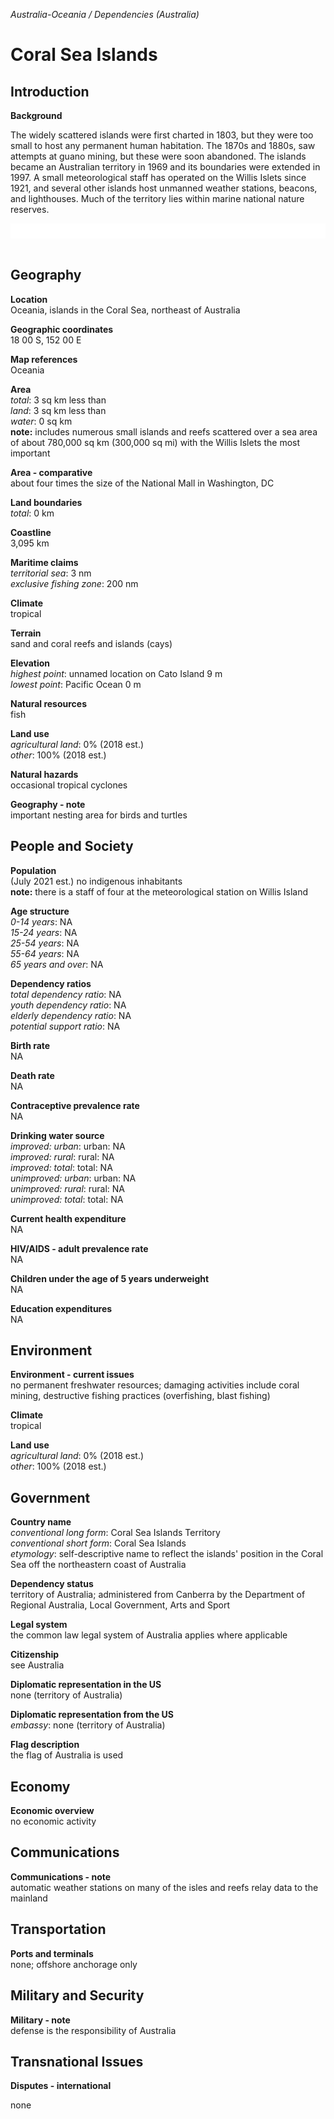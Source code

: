 _Australia-Oceania / Dependencies (Australia)_

# Coral Sea Islands

## Introduction

**Background**<br>
<p>The widely scattered islands were first charted in 1803, but they were too small to host any permanent human habitation. The 1870s and 1880s, saw attempts at guano mining, but these were soon abandoned. The islands became an Australian territory in 1969 and its boundaries were extended in 1997. A small meteorological staff has operated on the Willis Islets since 1921, and several other islands host unmanned weather stations, beacons, and lighthouses. Much of the territory lies within marine national nature reserves.</p> <p style="margin: 0in; margin-bottom: .0001pt; line-height: 18.0pt; background: white;"> </p><br>

## Geography

**Location**<br>
Oceania, islands in the Coral Sea, northeast of Australia<br>

**Geographic coordinates**<br>
18 00 S, 152 00 E<br>

**Map references**<br>
Oceania<br>

**Area**<br>
_total_: 3 sq km less than<br>
_land_: 3 sq km less than<br>
_water_: 0 sq km<br>
<strong>note:</strong> includes numerous small islands and reefs scattered over a sea area of about 780,000 sq km (300,000 sq mi) with the Willis Islets the most important<br>

**Area - comparative**<br>
about four times the size of the National Mall in Washington, DC<br>

**Land boundaries**<br>
_total_: 0 km<br>

**Coastline**<br>
3,095 km<br>

**Maritime claims**<br>
_territorial sea_: 3 nm<br>
_exclusive fishing zone_: 200 nm<br>

**Climate**<br>
tropical<br>

**Terrain**<br>
sand and coral reefs and islands (cays)<br>

**Elevation**<br>
_highest point_: unnamed location on Cato Island 9 m<br>
_lowest point_: Pacific Ocean 0 m<br>

**Natural resources**<br>
fish<br>

**Land use**<br>
_agricultural land_: 0% (2018 est.)<br>
_other_: 100% (2018 est.)<br>

**Natural hazards**<br>
occasional tropical cyclones<br>

**Geography - note**<br>
important nesting area for birds and turtles<br>

## People and Society

**Population**<br>
(July 2021 est.) no indigenous inhabitants<br>
<strong>note:</strong> there is a staff of four at the meteorological station on Willis Island<br>

**Age structure**<br>
_0-14 years_: NA<br>
_15-24 years_: NA<br>
_25-54 years_: NA<br>
_55-64 years_: NA<br>
_65 years and over_: NA<br>

**Dependency ratios**<br>
_total dependency ratio_: NA<br>
_youth dependency ratio_: NA<br>
_elderly dependency ratio_: NA<br>
_potential support ratio_: NA<br>

**Birth rate**<br>
NA<br>

**Death rate**<br>
NA<br>

**Contraceptive prevalence rate**<br>
NA<br>

**Drinking water source**<br>
_improved: urban_: urban: NA<br>
_improved: rural_: rural: NA<br>
_improved: total_: total: NA<br>
_unimproved: urban_: urban: NA<br>
_unimproved: rural_: rural: NA<br>
_unimproved: total_: total: NA<br>

**Current health expenditure**<br>
NA<br>

**HIV/AIDS - adult prevalence rate**<br>
NA<br>

**Children under the age of 5 years underweight**<br>
NA<br>

**Education expenditures**<br>
NA<br>

## Environment

**Environment - current issues**<br>
no permanent freshwater resources; damaging activities include coral mining, destructive fishing practices (overfishing, blast fishing)<br>

**Climate**<br>
tropical<br>

**Land use**<br>
_agricultural land_: 0% (2018 est.)<br>
_other_: 100% (2018 est.)<br>

## Government

**Country name**<br>
_conventional long form_: Coral Sea Islands Territory<br>
_conventional short form_: Coral Sea Islands<br>
_etymology_: self-descriptive name to reflect the islands' position in the Coral Sea off the northeastern coast of Australia<br>

**Dependency status**<br>
territory of Australia; administered from Canberra by the Department of Regional Australia, Local Government, Arts and Sport<br>

**Legal system**<br>
the common law legal system of Australia applies where applicable<br>

**Citizenship**<br>
see Australia<br>

**Diplomatic representation in the US**<br>
none (territory of Australia)<br>

**Diplomatic representation from the US**<br>
_embassy_: none (territory of Australia)<br>

**Flag description**<br>
the flag of Australia is used<br>

## Economy

**Economic overview**<br>
no economic activity<br>

## Communications

**Communications - note**<br>
automatic weather stations on many of the isles and reefs relay data to the mainland<br>

## Transportation

**Ports and terminals**<br>
none; offshore anchorage only<br>

## Military and Security

**Military - note**<br>
defense is the responsibility of Australia<br>

## Transnational Issues

**Disputes - international**<br>
<p>none</p><br>


